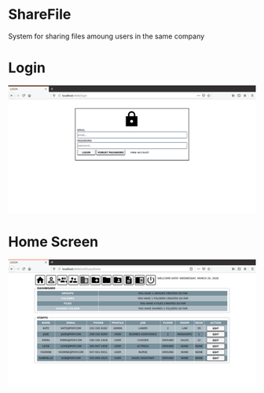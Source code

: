 # ShareFile
System for sharing files amoung users in the same company

# Login

![](screenshots/sharefile-login.png)

# Home Screen

![](screenshots/sharefile-home.png)
